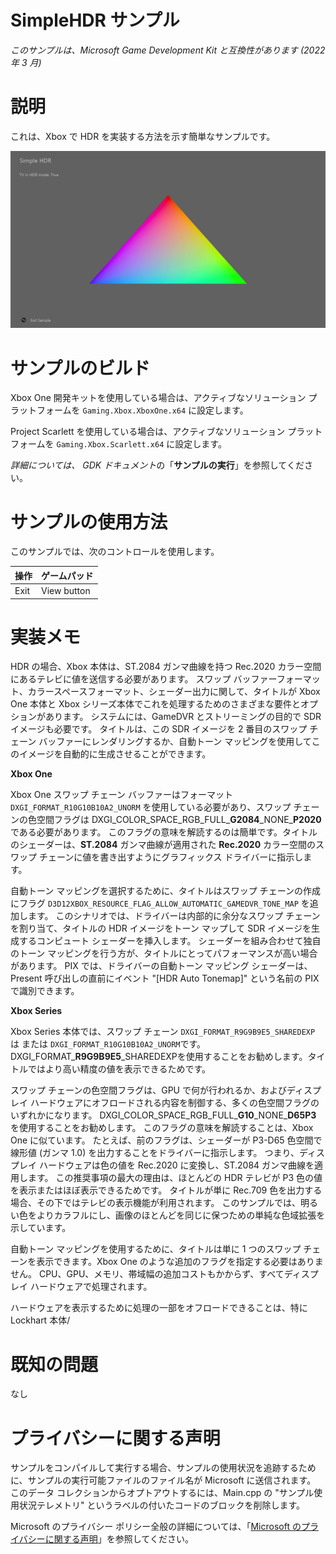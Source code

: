 # SimpleHDR サンプル

*このサンプルは、Microsoft Game Development Kit と互換性があります (2022 年 3 月)*

# 説明

これは、Xbox で HDR を実装する方法を示す簡単なサンプルです。

![自動生成された図形の説明](./media/image1.png)

# サンプルのビルド

Xbox One 開発キットを使用している場合は、アクティブなソリューション プラットフォームを `Gaming.Xbox.XboxOne.x64` に設定します。

Project Scarlett を使用している場合は、アクティブなソリューション プラットフォームを `Gaming.Xbox.Scarlett.x64` に設定します。

*詳細については、* *GDK ドキュメント*の「__サンプルの実行__」を参照してください。

# サンプルの使用方法

このサンプルでは、次のコントロールを使用します。

| 操作 | ゲームパッド |
|---|---|
| Exit | View button |

# 実装メモ

HDR の場合、Xbox 本体は、ST.2084 ガンマ曲線を持つ Rec.2020 カラー空間にあるテレビに値を送信する必要があります。 スワップ バッファーフォーマット、カラースペースフォーマット、シェーダー出力に関して、タイトルが Xbox One 本体と Xbox シリーズ本体でこれを処理するためのさまざまな要件とオプションがあります。 システムには、GameDVR とストリーミングの目的で SDR イメージも必要です。 タイトルは、この SDR イメージを 2 番目のスワップ チェーン バッファーにレンダリングするか、自動トーン マッピングを使用してこのイメージを自動的に生成させることができます。

**Xbox One**

Xbox One スワップ チェーン バッファーはフォーマット `DXGI_FORMAT_R10G10B10A2_UNORM` を使用している必要があり、スワップ チェーンの色空間フラグは DXGI_COLOR_SPACE_RGB_FULL\_**G2084**\_NONE\_**P2020**である必要があります。 このフラグの意味を解読するのは簡単です。タイトルのシェーダーは、**ST.2084** ガンマ曲線が適用された **Rec.2020** カラー空間のスワップ チェーンに値を書き出すようにグラフィックス ドライバーに指示します。

自動トーン マッピングを選択するために、タイトルはスワップ チェーンの作成にフラグ `D3D12XBOX_RESOURCE_FLAG_ALLOW_AUTOMATIC_GAMEDVR_TONE_MAP` を追加します。 このシナリオでは、ドライバーは内部的に余分なスワップ チェーンを割り当て、タイトルの HDR イメージをトーン マップして SDR イメージを生成するコンピュート シェーダーを挿入します。 シェーダーを組み合わせて独自のトーン マッピングを行う方が、タイトルにとってパフォーマンスが高い場合があります。 PIX では、ドライバーの自動トーン マッピング シェーダーは、Present 呼び出しの直前にイベント "\[HDR Auto Tonemap\]" という名前の PIX で識別できます。

**Xbox Series**

Xbox Series 本体では、スワップ チェーン `DXGI_FORMAT_R9G9B9E5_SHAREDEXP` は または `DXGI_FORMAT_R10G10B10A2_UNORM`です。DXGI_FORMAT\_**R9G9B9E5**\_SHAREDEXPを使用することをお勧めします。タイトルではより高い精度の値を表示できるためです。

スワップ チェーンの色空間フラグは、GPU で何が行われるか、およびディスプレイ ハードウェアにオフロードされる内容を制御する、多くの色空間フラグのいずれかになります。 DXGI_COLOR_SPACE_RGB_FULL\_**G10**\_NONE\_**D65P3** を使用することをお勧めします。 このフラグの意味を解読することは、Xbox One に似ています。 たとえば、前のフラグは、シェーダーが P3-D65 色空間で線形値 (ガンマ 1.0) を出力することをドライバーに指示します。 つまり、ディスプレイ ハードウェアは色の値を Rec.2020 に変換し、ST.2084 ガンマ曲線を適用します。 この推奨事項の最大の理由は、ほとんどの HDR テレビが P3 色の値を表示またはほぼ表示できるためです。 タイトルが単に Rec.709 色を出力する場合、その下ではテレビの表示機能が利用されます。 このサンプルでは、明るい色をよりカラフルにし、画像のほとんどを同じに保つための単純な色域拡張を示しています。

自動トーン マッピングを使用するために、タイトルは単に 1 つのスワップ チェーンを表示できます。Xbox One のような追加のフラグを指定する必要はありません。 CPU、GPU、メモリ、帯域幅の追加コストもかからず、すべてディスプレイ ハードウェアで処理されます。

ハードウェアを表示するために処理の一部をオフロードできることは、特に Lockhart 本体/

# 既知の問題

なし

# プライバシーに関する声明

サンプルをコンパイルして実行する場合、サンプルの使用状況を追跡するために、サンプルの実行可能ファイルのファイル名が Microsoft に送信されます。 このデータ コレクションからオプトアウトするには、Main.cpp の "サンプル使用状況テレメトリ" というラベルの付いたコードのブロックを削除します。

Microsoft のプライバシー ポリシー全般の詳細については、「[Microsoft のプライバシーに関する声明](https://privacy.microsoft.com/en-us/privacystatement/)」を参照してください。


